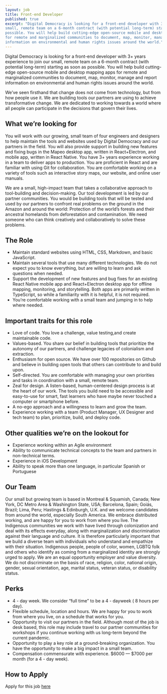 ```yaml
---
layout: job
title: Front-end Developer
published: true
excerpt: "Digital Democracy is looking for a front-end developer with 3+ years experience to join our
small, remote team on a 6-month contract (with potential long-term) starting as soon as
possible. You will help build cutting-edge open-source mobile and desktop mapping apps
for remote and marginalized communities to document, map, monitor, manage and report
information on environmental and human rights issues around the world."
---
```


Digital Democracy is looking for a front-end developer with 3+ years experience to join our small, remote team on a 6-month contract (with potential long-term) starting as soon as possible. You will help build cutting-edge open-source mobile and desktop mapping apps for remote and marginalized communities to document, map, monitor, manage and report information on environmental and human rights issues around the world.

We’ve seen firsthand that change does not come from technology, but from how people use it. We are building tools our partners are using to achieve transformative change. We are dedicated to working towards a world where all people can participate in the decisions that govern their lives.

## What we’re looking for

You will work with our growing, small team of four engineers and designers to help maintain the tools and websites used by Digital Democracy and our partners in the field. You will also provide support in building new features and fixing bugs in the Mapeo desktop app, written in React+Electron, and mobile app, written in React Native. You have 3+ years experience working in a team to deliver apps to production. You are proficient in React and are familiar with using Git for collaboration. You are comfortable working on a variety of tools such as interactive story maps, our website, and online user manuals.

We are a small, high-impact team that takes a collaborative approach to tool-building and decision-making. Our tool development is led by our partner communities. You would be building tools that will be tested and used by our partners to confront real problems on the ground in the Amazon and around the world: Protection of the world’s forests and their ancestral homelands from deforestation and contamination. We need someone who can think creatively and collaboratively to solve these problems.


## The Role

- Maintain standard websites using HTML, CSS, Markdown, and basic JavaScript.
- Maintain several tools that use many different technologies. We do not expect you to know everything, but are willing to learn and ask questions when needed.
- Support the development of new features and bug fixes for an existing React Native mobile app and React+Electron desktop app for offline mapping, monitoring, and storytelling. Both apps are primarily written in TypeScript, so while a familiarity with it is helpful, it is not required.
- You’re comfortable working with a small team and jumping in to help where needed.

## Important traits for this role

- Love of code. You love a challenge, value testing,and create maintainable code.
- Values-based. You share our belief in building tools that prioritize the autonomy of
our partners, and challenge legacies of colonialism and extraction.
- Enthusiasm for open source. We have over 100 repositories on Github and believe in
building open tools that others can contribute to and build upon.
- Self-directed. You are comfortable with managing your own priorities and tasks in
coordination with a small, remote team.
- Zeal for design. A listen-based, human-centered design process is at the heart of our
work. The tools you build need to be accessible and easy-to-use for smart, fast
learners who have maybe never touched a computer or smartphone before.
- A no-ego approach and a willingness to learn and grow the team.
- Experience working with a team (Product Manager, UX Designer and tech team) to
plan, prioritize, build, and deploy code.

## Other qualities we’re on the lookout for

- Experience working within an Agile environment
- Ability to communicate technical concepts to the team and partners in non-technical
terms.
- Experience in iOS Development
- Ability to speak more than one language, in particular Spanish or Portuguese


## Our Team

Our small but growing team is based in Montreal & Squamish, Canada; New York, DC Metro Area & Washington State, USA; Barcelona, Spain; Goiás, Brazil; Lima, Peru; Hastings & Edinburgh, U.K. and we welcome candidates from around the world, especially South America. We embrace distributed working, and are happy for you to work from where you live. The Indigenous communities we work with have lived through colonization and deal with its effects everyday, along with marginalization and discrimination against their language and culture. It is therefore particularly important that we build a diverse team with individuals who understand and empathize with their situation. Indigenous people, people of color, women, LGBTQ folk and others who identify as coming from a marginalized identity are strongly urged to apply. We are an equal opportunity employer and value diversity. We do not discriminate on the basis of race, religion, color, national origin, gender, sexual orientation, age, marital status, veteran status, or disability status.


## Perks

- 4 - day week. We consider “full time” to be a 4 - dayweek ( 8 hours per day).
- Flexible schedule, location and hours. We are happy for you to work from where you
live, on a schedule that works for you.
- Opportunity to visit our partners in the field. Although most of the job is desk based,
this role may include travel to our partner communities for workshops if you continue
working with us long-term beyond the current pandemic.
- Opportunity to play a key role at a ground-breaking organization. You have the
opportunity to make a big impact in a small team.
- Compensation commensurate with experience. $6000 — $7000 per month (for a
4 - day week).

## How to Apply

Apply for this job [here](https://apply.workable.com/j/DA0B3B7E1B/)


